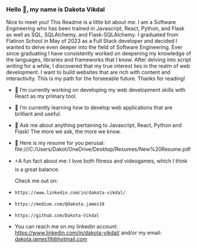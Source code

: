 ### Hello 👋, my name is Dakota Vikdal

Nice to meet you! This Readme is a little bit about me. I am a Software Engineering who has been trained in Javascript, React, Python, and Flask as well as SQL, SQLAlchemy, and Flask-SQLAlchemy. I graduated from Flatiron School in May of 2023 as a Full Stack developer and decided I wanted to delve even deeper into the field of Software Engineering. Ever since graduating I have consistently worked on deepening my knowledge of the languages, libraries and frameworks that I know. After delving into script writing for a while, I discovered that my true interest lies in the realm of web development. I want to build websites that are rich with content and interactivity. This is my path for the forseeable future. Thanks for reading!  

- 🔭 I’m currently working on developing my web development skills with React as my primary tool.
  
- 🌱 I’m currently learning how to develop web applications that are brilliant and useful.
  
- 💬 Ask me about anything pertaining to Javascript, React, Python and Flask! The more we ask, the more we know.

- 📄 Here is my resume for you perusal: file:///C:/Users/Dakot/OneDrive/Desktop/Resumes/New%20Resume.pdf

- ⚡A fun fact about me: I love both fitness and videogames, which I think is a great balance.
  
  Check me out on:
-     https://www.linkedin.com/in/dakota-vikdal/
-     https://medium.com/@dakota.james19
-     https://github.com/Dakota-Vikdal

- You can reach me on my linkedin account: https://www.linkedin.com/in/dakota-vikdal/ and/or my email: dakota.james19@hotmail.com
  


